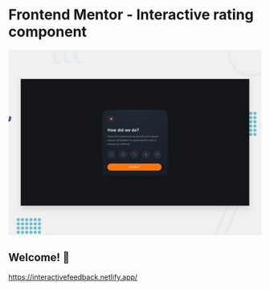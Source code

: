 # Frontend Mentor - Interactive rating component

![Design preview for the Interactive rating component coding challenge](./design/desktop-preview.jpg)

## Welcome! 👋

https://interactivefeedback.netlify.app/
